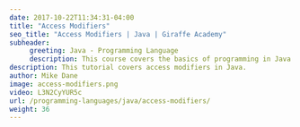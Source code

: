 ```yaml
---
date: 2017-10-22T11:34:31-04:00
title: "Access Modifiers"
seo_title: "Access Modifiers | Java | Giraffe Academy"
subheader:
     greeting: Java - Programming Language
     description: This course covers the basics of programming in Java. Work your way through the videos and we'll teach you everything you need to know to start your programming journey!
description: This tutorial covers access modifiers in Java.
author: Mike Dane
image: access-modifiers.png
video: L3N2CyYUR5c
url: /programming-languages/java/access-modifiers/
weight: 36
---
```

